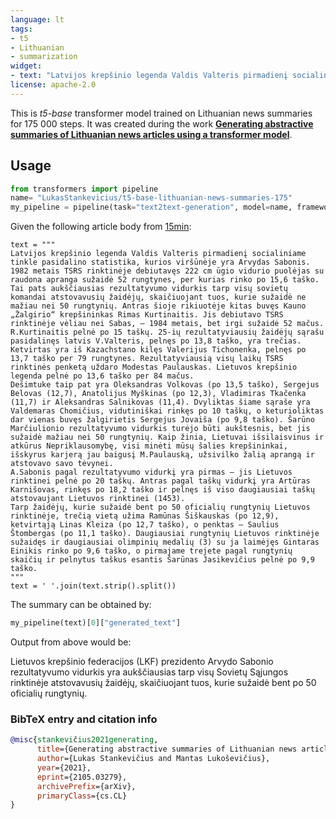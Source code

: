 ```yaml
---
language: lt
tags:
- t5
- Lithuanian
- summarization
widget:
- text: "Latvijos krepšinio legenda Valdis Valteris pirmadienį socialiniame tinkle pasidalino statistika, kurios viršūnėje yra Arvydas Sabonis. 1982 metais TSRS rinktinėje debiutavęs 222 cm ūgio vidurio puolėjas su raudona apranga sužaidė 52 rungtynes, per kurias rinko po 15,6 taško. Tai pats aukščiausias rezultatyvumo vidurkis tarp visų sovietų komandai atstovavusių žaidėjų, skaičiuojant tuos, kurie sužaidė ne mažiau nei 50 rungtynių. Antras šioje rikiuotėje kitas buvęs Kauno „Žalgirio“ krepšininkas Rimas Kurtinaitis. Jis debiutavo TSRS rinktinėje vėliau nei Sabas, – 1984 metais, bet irgi sužaidė 52 mačus. R.Kurtinaitis pelnė po 15 taškų. 25-ių rezultatyviausių žaidėjų sąrašu pasidalinęs latvis V.Valteris, pelnęs po 13,8 taško, yra trečias. Ketvirtas yra iš Kazachstano kilęs Valerijus Tichonenka, pelnęs po 13,7 taško per 79 rungtynes. Rezultatyviausią visų laikų TSRS rinktinės penketą uždaro Modestas Paulauskas. Lietuvos krepšinio legenda pelnė po 13,6 taško per 84 mačus. Dešimtuke taip pat yra Oleksandras Volkovas (po 13,5 taško), Sergejus Belovas (12,7), Anatolijus Myškinas (po 12,3), Vladimiras Tkačenka (11,7) ir Aleksandras Salnikovas (11,4). Dvyliktas šiame sąraše yra Valdemaras Chomičius, vidutiniškai rinkęs po 10 taškų, o keturioliktas dar vienas buvęs žalgirietis Sergejus Jovaiša (po 9,8 taško). Šarūno Marčiulionio rezultatyvumo vidurkis turėjo būti aukštesnis, bet jis sužaidė mažiau nei 50 rungtynių. Kaip žinia, Lietuvai išsilaisvinus ir atkūrus Nepriklausomybę, visi minėti mūsų šalies krepšininkai, išskyrus karjerą jau baigusį M.Paulauską, užsivilko žalią aprangą ir atstovavo savo tėvynei. A.Sabonis pagal rezultatyvumo vidurkį yra pirmas – jis Lietuvos rinktinei pelnė po 20 taškų. Antras pagal taškų vidurkį yra Artūras Karnišovas, rinkęs po 18,2 taško ir pelnęs iš viso daugiausiai taškų atstovaujant Lietuvos rinktinei (1453). Tarp žaidėjų, kurie sužaidė bent po 50 oficialių rungtynių Lietuvos rinktinėje, trečią vietą užima Ramūnas Šiškauskas (po 12,9), ketvirtąją Linas Kleiza (po 12,7 taško), o penktas – Saulius Štombergas (po 11,1 taško). Daugiausiai rungtynių Lietuvos rinktinėje sužaidęs ir daugiausiai olimpinių medalių (3) su ja laimėjęs Gintaras Einikis rinko po 9,6 taško, o pirmajame trejete pagal rungtynių skaičių ir pelnytus taškus esantis Šarūnas Jasikevičius pelnė po 9,9 taško."
license: apache-2.0
---
```

This is *t5-base* transformer model trained on Lithuanian news summaries for 175 000 steps.
It was created during the work [**Generating abstractive summaries of Lithuanian
news articles using a transformer model**](https://arxiv.org/abs/2105.03279).

## Usage
```python
from transformers import pipeline
name= "LukasStankevicius/t5-base-lithuanian-news-summaries-175"
my_pipeline = pipeline(task="text2text-generation", model=name, framework="pt")
```
Given the following article body from [15min](https://www.15min.lt/24sek/naujiena/lietuva/tarp-penkiu-rezultatyviausiu-tsrs-rinktines-visu-laiku-zaideju-trys-lietuviai-875-1380030):
```
text = """
Latvijos krepšinio legenda Valdis Valteris pirmadienį socialiniame tinkle pasidalino statistika, kurios viršūnėje yra Arvydas Sabonis.
1982 metais TSRS rinktinėje debiutavęs 222 cm ūgio vidurio puolėjas su raudona apranga sužaidė 52 rungtynes, per kurias rinko po 15,6 taško. Tai pats aukščiausias rezultatyvumo vidurkis tarp visų sovietų komandai atstovavusių žaidėjų, skaičiuojant tuos, kurie sužaidė ne mažiau nei 50 rungtynių. Antras šioje rikiuotėje kitas buvęs Kauno „Žalgirio“ krepšininkas Rimas Kurtinaitis. Jis debiutavo TSRS rinktinėje vėliau nei Sabas, – 1984 metais, bet irgi sužaidė 52 mačus. R.Kurtinaitis pelnė po 15 taškų. 25-ių rezultatyviausių žaidėjų sąrašu pasidalinęs latvis V.Valteris, pelnęs po 13,8 taško, yra trečias.
Ketvirtas yra iš Kazachstano kilęs Valerijus Tichonenka, pelnęs po 13,7 taško per 79 rungtynes. Rezultatyviausią visų laikų TSRS rinktinės penketą uždaro Modestas Paulauskas. Lietuvos krepšinio legenda pelnė po 13,6 taško per 84 mačus.
Dešimtuke taip pat yra Oleksandras Volkovas (po 13,5 taško), Sergejus Belovas (12,7), Anatolijus Myškinas (po 12,3), Vladimiras Tkačenka (11,7) ir Aleksandras Salnikovas (11,4). Dvyliktas šiame sąraše yra Valdemaras Chomičius, vidutiniškai rinkęs po 10 taškų, o keturioliktas dar vienas buvęs žalgirietis Sergejus Jovaiša (po 9,8 taško). Šarūno Marčiulionio rezultatyvumo vidurkis turėjo būti aukštesnis, bet jis sužaidė mažiau nei 50 rungtynių. Kaip žinia, Lietuvai išsilaisvinus ir atkūrus Nepriklausomybę, visi minėti mūsų šalies krepšininkai, išskyrus karjerą jau baigusį M.Paulauską, užsivilko žalią aprangą ir atstovavo savo tėvynei.
A.Sabonis pagal rezultatyvumo vidurkį yra pirmas – jis Lietuvos rinktinei pelnė po 20 taškų. Antras pagal taškų vidurkį yra Artūras Karnišovas, rinkęs po 18,2 taško ir pelnęs iš viso daugiausiai taškų atstovaujant Lietuvos rinktinei (1453).
Tarp žaidėjų, kurie sužaidė bent po 50 oficialių rungtynių Lietuvos rinktinėje, trečią vietą užima Ramūnas Šiškauskas (po 12,9), ketvirtąją Linas Kleiza (po 12,7 taško), o penktas – Saulius Štombergas (po 11,1 taško). Daugiausiai rungtynių Lietuvos rinktinėje sužaidęs ir daugiausiai olimpinių medalių (3) su ja laimėjęs Gintaras Einikis rinko po 9,6 taško, o pirmajame trejete pagal rungtynių skaičių ir pelnytus taškus esantis Šarūnas Jasikevičius pelnė po 9,9 taško.
"""
text = ' '.join(text.strip().split())
```
The summary can be obtained by:
```python
my_pipeline(text)[0]["generated_text"]
```
Output from above would be:

Lietuvos krepšinio federacijos (LKF) prezidento Arvydo Sabonio rezultatyvumo vidurkis yra aukščiausias tarp visų Sovietų Sąjungos rinktinėje atstovavusių žaidėjų, skaičiuojant tuos, kurie sužaidė bent po 50 oficialių rungtynių.

### BibTeX entry and citation info
```bibtex
@misc{stankevičius2021generating,
      title={Generating abstractive summaries of Lithuanian news articles using a transformer model}, 
      author={Lukas Stankevičius and Mantas Lukoševičius},
      year={2021},
      eprint={2105.03279},
      archivePrefix={arXiv},
      primaryClass={cs.CL}
}
```
